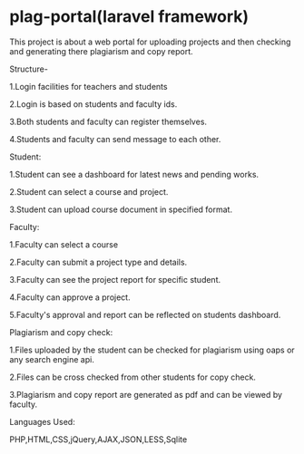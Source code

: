 # plag-portal(laravel framework)
This project is about a web portal for uploading projects and then checking and generating there plagiarism and copy report.

Structure-

1.Login facilities for teachers and students

2.Login is based on students and faculty ids.

3.Both students and faculty can register themselves.

4.Students and faculty can send message to each other.

Student:

1.Student can see a dashboard for latest news and pending works.

2.Student can select a course and project.

3.Student can upload course document in specified format.

Faculty:

1.Faculty can select a course

2.Faculty can submit a project type and details.

3.Faculty can see the project report for specific student.

4.Faculty can approve a project.

5.Faculty's approval and report can be reflected on students dashboard.

Plagiarism and copy check:

1.Files uploaded by the student can be checked for plagiarism using oaps or any search engine api.

2.Files can be cross checked from other students for copy check.

3.Plagiarism and copy report are generated as pdf and can be viewed by faculty.

Languages Used:

PHP,HTML,CSS,jQuery,AJAX,JSON,LESS,Sqlite
